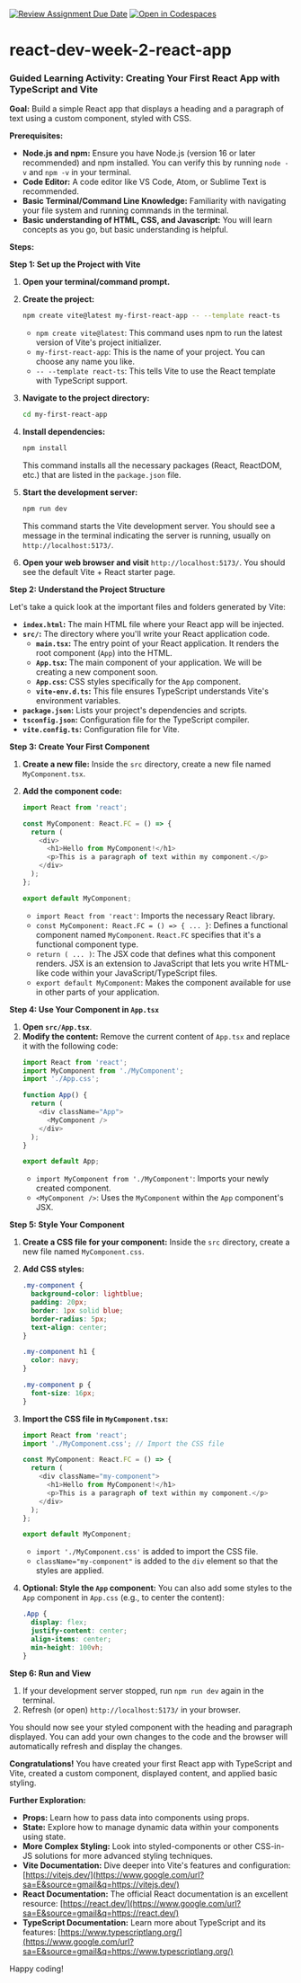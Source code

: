 [![Review Assignment Due Date](https://classroom.github.com/assets/deadline-readme-button-22041afd0340ce965d47ae6ef1cefeee28c7c493a6346c4f15d667ab976d596c.svg)](https://classroom.github.com/a/_ixf7gdX)
[![Open in Codespaces](https://classroom.github.com/assets/launch-codespace-2972f46106e565e64193e422d61a12cf1da4916b45550586e14ef0a7c637dd04.svg)](https://classroom.github.com/open-in-codespaces?assignment_repo_id=20424246)
# react-dev-week-2-react-app

### Guided Learning Activity: Creating Your First React App with TypeScript and Vite

**Goal:** Build a simple React app that displays a heading and a paragraph of text using a custom component, styled with CSS.

**Prerequisites:**

  * **Node.js and npm:** Ensure you have Node.js (version 16 or later recommended) and npm installed. You can verify this by running `node -v` and `npm -v` in your terminal.
  * **Code Editor:** A code editor like VS Code, Atom, or Sublime Text is recommended.
  * **Basic Terminal/Command Line Knowledge:** Familiarity with navigating your file system and running commands in the terminal.
  * **Basic understanding of HTML, CSS, and Javascript:** You will learn concepts as you go, but basic understanding is helpful.

**Steps:**

**Step 1: Set up the Project with Vite**

1.  **Open your terminal/command prompt.**

2.  **Create the project:**

    ```bash
    npm create vite@latest my-first-react-app -- --template react-ts
    ```

      * `npm create vite@latest`: This command uses npm to run the latest version of Vite's project initializer.
      * `my-first-react-app`: This is the name of your project. You can choose any name you like.
      * `-- --template react-ts`: This tells Vite to use the React template with TypeScript support.

3.  **Navigate to the project directory:**

    ```bash
    cd my-first-react-app
    ```

4.  **Install dependencies:**

    ```bash
    npm install
    ```

    This command installs all the necessary packages (React, ReactDOM, etc.) that are listed in the `package.json` file.

5.  **Start the development server:**

    ```bash
    npm run dev
    ```

    This command starts the Vite development server. You should see a message in the terminal indicating the server is running, usually on `http://localhost:5173/`.

6.  **Open your web browser and visit** `http://localhost:5173/`. You should see the default Vite + React starter page.

**Step 2: Understand the Project Structure**

Let's take a quick look at the important files and folders generated by Vite:

  * **`index.html`:** The main HTML file where your React app will be injected.
  * **`src/`:** The directory where you'll write your React application code.
      * **`main.tsx`:** The entry point of your React application. It renders the root component (`App`) into the HTML.
      * **`App.tsx`:** The main component of your application. We will be creating a new component soon.
      * **`App.css`:** CSS styles specifically for the `App` component.
      * **`vite-env.d.ts`:** This file ensures TypeScript understands Vite's environment variables.
  * **`package.json`:** Lists your project's dependencies and scripts.
  * **`tsconfig.json`:** Configuration file for the TypeScript compiler.
  * **`vite.config.ts`:** Configuration file for Vite.

**Step 3: Create Your First Component**

1.  **Create a new file:** Inside the `src` directory, create a new file named `MyComponent.tsx`.

2.  **Add the component code:**

    ```typescript
    import React from 'react';

    const MyComponent: React.FC = () => {
      return (
        <div>
          <h1>Hello from MyComponent!</h1>
          <p>This is a paragraph of text within my component.</p>
        </div>
      );
    };

    export default MyComponent;
    ```

      * `import React from 'react'`: Imports the necessary React library.
      * `const MyComponent: React.FC = () => { ... }`: Defines a functional component named `MyComponent`. `React.FC` specifies that it's a functional component type.
      * `return ( ... )`: The JSX code that defines what this component renders. JSX is an extension to JavaScript that lets you write HTML-like code within your JavaScript/TypeScript files.
      * `export default MyComponent`: Makes the component available for use in other parts of your application.

**Step 4: Use Your Component in `App.tsx`**

1.  **Open `src/App.tsx`**.
2.  **Modify the content:** Remove the current content of `App.tsx` and replace it with the following code:
    ```typescript
    import React from 'react';
    import MyComponent from './MyComponent';
    import './App.css';

    function App() {
      return (
        <div className="App">
          <MyComponent />
        </div>
      );
    }

    export default App;
    ```
      * `import MyComponent from './MyComponent'`: Imports your newly created component.
      * `<MyComponent />`: Uses the `MyComponent` within the `App` component's JSX.

**Step 5: Style Your Component**

1.  **Create a CSS file for your component:** Inside the `src` directory, create a new file named `MyComponent.css`.

2.  **Add CSS styles:**

    ```css
    .my-component {
      background-color: lightblue;
      padding: 20px;
      border: 1px solid blue;
      border-radius: 5px;
      text-align: center;
    }

    .my-component h1 {
      color: navy;
    }

    .my-component p {
      font-size: 16px;
    }
    ```

3.  **Import the CSS file in `MyComponent.tsx`:**

    ```typescript
    import React from 'react';
    import './MyComponent.css'; // Import the CSS file

    const MyComponent: React.FC = () => {
      return (
        <div className="my-component">
          <h1>Hello from MyComponent!</h1>
          <p>This is a paragraph of text within my component.</p>
        </div>
      );
    };

    export default MyComponent;
    ```

      * `import './MyComponent.css'` is added to import the CSS file.
      * `className="my-component"` is added to the `div` element so that the styles are applied.

4.  **Optional: Style the `App` component:** You can also add some styles to the `App` component in `App.css` (e.g., to center the content):

    ```css
    .App {
      display: flex;
      justify-content: center;
      align-items: center;
      min-height: 100vh;
    }
    ```

**Step 6: Run and View**

1.  If your development server stopped, run `npm run dev` again in the terminal.
2.  Refresh (or open) `http://localhost:5173/` in your browser.

You should now see your styled component with the heading and paragraph displayed. You can add your own changes to the code and the browser will automatically refresh and display the changes.

**Congratulations\!** You have created your first React app with TypeScript and Vite, created a custom component, displayed content, and applied basic styling.

**Further Exploration:**

  * **Props:** Learn how to pass data into components using props.
  * **State:** Explore how to manage dynamic data within your components using state.
  * **More Complex Styling:** Look into styled-components or other CSS-in-JS solutions for more advanced styling techniques.
  * **Vite Documentation:** Dive deeper into Vite's features and configuration: [https://vitejs.dev/](https://www.google.com/url?sa=E&source=gmail&q=https://vitejs.dev/)
  * **React Documentation:** The official React documentation is an excellent resource: [https://react.dev/](https://www.google.com/url?sa=E&source=gmail&q=https://react.dev/)
  * **TypeScript Documentation:** Learn more about TypeScript and its features: [https://www.typescriptlang.org/](https://www.google.com/url?sa=E&source=gmail&q=https://www.typescriptlang.org/)

Happy coding\!
